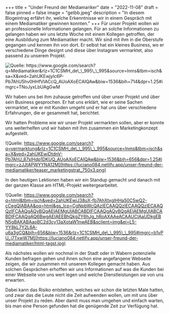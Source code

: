 +++
title = "Under Freund der Mediamariker"
date = "2022-11-08"
draft = false
pinned = false
image = "getbb.jpeg"
description = "In diesem Blogeintrag erfährt ihr, welche Erkenntnisse wir in einem Gespräch mit einem Mediamatiker gewinnen konnten."
+++
Für unser Projekt wollen wir an professionelle Informationen gelangen. Für an solche Informationen zu gelangen haben wir uns letzte Woche mit einem Kollegen getroffen, der eine Ausbildung zum Mediamatiker macht. Wir sind mit ihm in die Oberstufe gegangen und kennen ihn von dort. Er selbst hat ein kleines Business, wo er verschiedene Dinge designt und diese über Instagram vermarktet, also passend zu unserem Projekt.

![Quelle: https://www.google.com/search?q=Mediamatiker&rlz=1C1CSMH_de\_\_995\_\_995&source=lnms&tbm=isch&sa=X&ved=2ahUKEwjylc6P-Pb7AhU5hv0HHfVIACcQ_AUoAXoECAIQAw&biw=1536&bih=714&dpr=1.25#imgrc=TNoJyxLbUAgGwM ](https://luciano084.netlify.app/unser-freund-der-mediamatiker/getbb-1-.jpeg)

Wir haben uns bei ihm zuhause getroffen und über unser Projekt und über sein Business gesprochen. Er hat uns erklärt, wie er seine Sachen vermarktet, wie er mit Kunden umgeht und er hat uns über verschiedene Erfahrungen, die er gesammelt hat, berichtet.

Wir hatten Probleme wie wir unser Projekt vermarkten sollen, aber er konnte uns weiterhelfen und wir haben mit ihm zusammen ein Marketingkonzept aufgestellt.

![Quelle: https://www.google.com/search?q=vermarktung&rlz=1C1CSMH_de\_\_995\_\_995&source=lnms&tbm=isch&sa=X&ved=2ahUKEwiDtdnV-Pb7AhU_87sIHdp1DKUQ_AUoAXoECAIQAw&biw=1536&bih=656&dpr=1.25#imgrc=zJJtAPWYYNA12M](https://luciano084.netlify.app/unser-freund-der-mediamatiker/teaser_marketingstrat_750x3.png)

In den heutigen Lektionen haben wir ein Standup gemacht und danach mit der ganzen Klasse am HTML-Projekt weitergearbeitet.

![Quelle: https://www.google.com/search?q=html&tbm=isch&ved=2ahUKEwiJ38uX-fb7AhXtxgIHHa50C5wQ2-cCegQIABAA&oq=html&gs_lcp=CgNpbWcQAzIECAAQQzIECAAQQzIECAAQQzIFCAAQgAQyBQgAEIAEMgUIABCABDIFCAAQgAQyBQgAEIAEMgUIABCABDIFCAAQgAQ6BwgAEIAEEBhQkgZY6hJg_hRoAXAAeACAAUCIAaUDkgEBN5gBAKABAaoBC2d3cy13aXotaW1nwAEB&sclient=img&ei=L5-YY8kL7Y2L6A-u6a3gCQ&bih=656&biw=1536&rlz=1C1CSMH_de\_\_995\_\_995#imgrc=b1vPU_j7TxwW7M](https://luciano084.netlify.app/unser-freund-der-mediamatiker/html-tagst.jpg)

Als nächstes wollen wir nochmal in der Stadt oder in Wabern potenzielle Kunden befragen gehen und ihnen schon eine angefangene Webseite zeigen, die wir zusammen mit unserem Kollegen gemacht haben. Aus solchen Gesprächen erhoffen wir uns Informationen auf was die Kunden bei einer Webseite von uns wert legen und welche Dienstleistungen sie von uns erwarten.

Dabei kann das Risiko entstehen, welches wir schon die letzten Male hatten, und zwar das die Leute nicht die Zeit aufwenden wollen, um mit uns über unser Projekt zu reden. Aber damit muss man umgehen und einfach warten, bis man eine Person gefunden hat die genügende Zeit zur Verfügung hat.